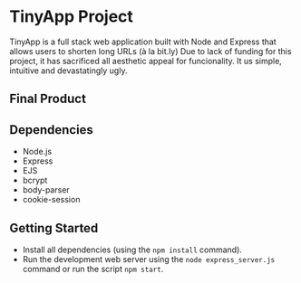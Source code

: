 # TinyApp Project

TinyApp is a full stack web application built with Node and Express that allows users to shorten long URLs (à la bit.ly)
Due to lack of funding for this project, it has sacrificed all aesthetic appeal for funcionality. It us simple, intuitive and devastatingly ugly.

## Final Product

## Dependencies

- Node.js
- Express
- EJS
- bcrypt
- body-parser
- cookie-session

## Getting Started

- Install all dependencies (using the `npm install` command).
- Run the development web server using the `node express_server.js` command or run the script `npm start`.

